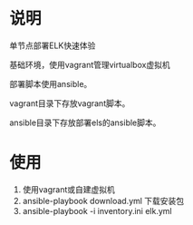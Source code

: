 # 说明
单节点部署ELK快速体验

基础环境，使用vagrant管理virtualbox虚拟机

部署脚本使用ansible。

vagrant目录下存放vagrant脚本。

ansible目录下存放部署els的ansible脚本。

# 使用
1. 使用vagrant或自建虚拟机
2. ansible-playbook download.yml 下载安装包
3. ansible-playbook -i inventory.ini elk.yml 
